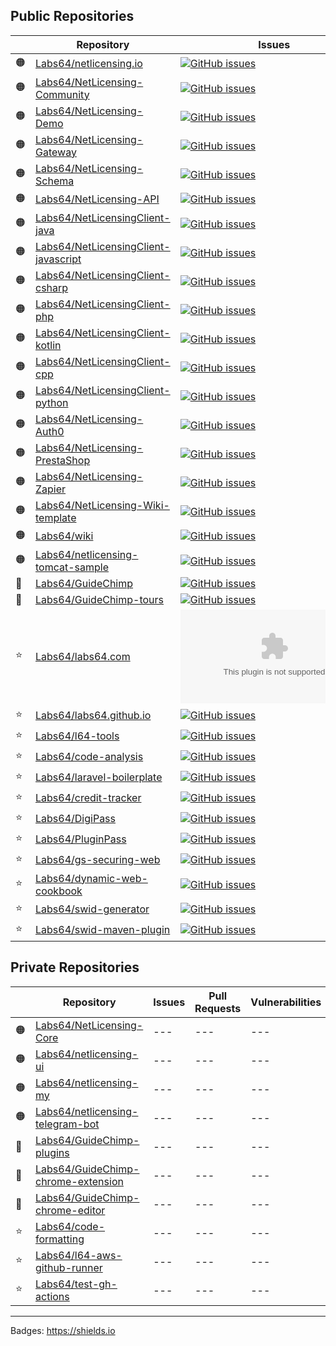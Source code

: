 ## Public Repositories

| | Repository | Issues | Pull Requests | Vulnerabilities | Last Build |
| --- | --- | --- | --- | --- | --- |
| 🟠 | [Labs64/netlicensing.io](https://github.com/Labs64/netlicensing.io)|[![GitHub issues](https://img.shields.io/github/issues-raw/Labs64/netlicensing.io)](https://github.com/Labs64/netlicensing.io/issues)|[![GitHub pull requests](https://img.shields.io/github/issues-pr-raw/Labs64/netlicensing.io)](https://github.com/Labs64/netlicensing.io/pulls)|[![Snyk Vulnerabilities for GitHub Repo](https://img.shields.io/snyk/vulnerabilities/github/Labs64/netlicensing.io)](https://github.com/Labs64/netlicensing.io/security)|![GitHub last commit](https://img.shields.io/github/last-commit/Labs64/netlicensing.io)|
| 🟠 | [Labs64/NetLicensing-Community](https://github.com/Labs64/NetLicensing-Community)|[![GitHub issues](https://img.shields.io/github/issues-raw/Labs64/NetLicensing-Community)](https://github.com/Labs64/NetLicensing-Community/issues)|[![GitHub pull requests](https://img.shields.io/github/issues-pr-raw/Labs64/NetLicensing-Community)](https://github.com/Labs64/NetLicensing-Community/pulls)|[![Snyk Vulnerabilities for GitHub Repo](https://img.shields.io/snyk/vulnerabilities/github/Labs64/NetLicensing-Community)](https://github.com/Labs64/NetLicensing-Community/security)|![GitHub last commit](https://img.shields.io/github/last-commit/Labs64/NetLicensing-Community)|
| 🟠 | [Labs64/NetLicensing-Demo](https://github.com/Labs64/NetLicensing-Demo)|[![GitHub issues](https://img.shields.io/github/issues-raw/Labs64/NetLicensing-Demo)](https://github.com/Labs64/NetLicensing-Demo/issues)|[![GitHub pull requests](https://img.shields.io/github/issues-pr-raw/Labs64/NetLicensing-Demo)](https://github.com/Labs64/NetLicensing-Demo/pulls)|[![Snyk Vulnerabilities for GitHub Repo](https://img.shields.io/snyk/vulnerabilities/github/Labs64/NetLicensing-Demo)](https://github.com/Labs64/NetLicensing-Demo/security)|![GitHub last commit](https://img.shields.io/github/last-commit/Labs64/NetLicensing-Demo)|
| 🟠 | [Labs64/NetLicensing-Gateway](https://github.com/Labs64/NetLicensing-Gateway)|[![GitHub issues](https://img.shields.io/github/issues-raw/Labs64/NetLicensing-Gateway)](https://github.com/Labs64/NetLicensing-Gateway/issues)|[![GitHub pull requests](https://img.shields.io/github/issues-pr-raw/Labs64/NetLicensing-Gateway)](https://github.com/Labs64/NetLicensing-Gateway/pulls)|[![Snyk Vulnerabilities for GitHub Repo](https://img.shields.io/snyk/vulnerabilities/github/Labs64/NetLicensing-Gateway)](https://github.com/Labs64/NetLicensing-Gateway/security)|![GitHub last commit](https://img.shields.io/github/last-commit/Labs64/NetLicensing-Gateway)|
| 🟠 | [Labs64/NetLicensing-Schema](https://github.com/Labs64/NetLicensing-Schema)|[![GitHub issues](https://img.shields.io/github/issues-raw/Labs64/NetLicensing-Schema)](https://github.com/Labs64/NetLicensing-Schema/issues)|[![GitHub pull requests](https://img.shields.io/github/issues-pr-raw/Labs64/NetLicensing-Schema)](https://github.com/Labs64/NetLicensing-Schema/pulls)|[![Snyk Vulnerabilities for GitHub Repo](https://img.shields.io/snyk/vulnerabilities/github/Labs64/NetLicensing-Schema)](https://github.com/Labs64/NetLicensing-Schema/security)|![GitHub last commit](https://img.shields.io/github/last-commit/Labs64/NetLicensing-Schema)|
| 🟠 | [Labs64/NetLicensing-API](https://github.com/Labs64/NetLicensing-API)|[![GitHub issues](https://img.shields.io/github/issues-raw/Labs64/NetLicensing-API)](https://github.com/Labs64/NetLicensing-API/issues)|[![GitHub pull requests](https://img.shields.io/github/issues-pr-raw/Labs64/NetLicensing-API)](https://github.com/Labs64/NetLicensing-API/pulls)|[![Snyk Vulnerabilities for GitHub Repo](https://img.shields.io/snyk/vulnerabilities/github/Labs64/NetLicensing-API)](https://github.com/Labs64/NetLicensing-API/security)|![GitHub last commit](https://img.shields.io/github/last-commit/Labs64/NetLicensing-API)|
| 🟠 | [Labs64/NetLicensingClient-java](https://github.com/Labs64/NetLicensingClient-java)|[![GitHub issues](https://img.shields.io/github/issues-raw/Labs64/NetLicensingClient-java)](https://github.com/Labs64/NetLicensingClient-java/issues)|[![GitHub pull requests](https://img.shields.io/github/issues-pr-raw/Labs64/NetLicensingClient-java)](https://github.com/Labs64/NetLicensingClient-java/pulls)|[![Snyk Vulnerabilities for GitHub Repo](https://img.shields.io/snyk/vulnerabilities/github/Labs64/NetLicensingClient-java)](https://github.com/Labs64/NetLicensingClient-java/security)|![GitHub last commit](https://img.shields.io/github/last-commit/Labs64/NetLicensingClient-java)|
| 🟠 | [Labs64/NetLicensingClient-javascript](https://github.com/Labs64/NetLicensingClient-javascript)|[![GitHub issues](https://img.shields.io/github/issues-raw/Labs64/NetLicensingClient-javascript)](https://github.com/Labs64/NetLicensingClient-javascript/issues)|[![GitHub pull requests](https://img.shields.io/github/issues-pr-raw/Labs64/NetLicensingClient-javascript)](https://github.com/Labs64/NetLicensingClient-javascript/pulls)|[![Snyk Vulnerabilities for GitHub Repo](https://img.shields.io/snyk/vulnerabilities/github/Labs64/NetLicensingClient-javascript)](https://github.com/Labs64/NetLicensingClient-javascript/security)|![GitHub last commit](https://img.shields.io/github/last-commit/Labs64/NetLicensingClient-javascript)|
| 🟠 | [Labs64/NetLicensingClient-csharp](https://github.com/Labs64/NetLicensingClient-csharp)|[![GitHub issues](https://img.shields.io/github/issues-raw/Labs64/NetLicensingClient-csharp)](https://github.com/Labs64/NetLicensingClient-csharp/issues)|[![GitHub pull requests](https://img.shields.io/github/issues-pr-raw/Labs64/NetLicensingClient-csharp)](https://github.com/Labs64/NetLicensingClient-csharp/pulls)|[![Snyk Vulnerabilities for GitHub Repo](https://img.shields.io/snyk/vulnerabilities/github/Labs64/NetLicensingClient-csharp)](https://github.com/Labs64/NetLicensingClient-csharp/security)|![GitHub last commit](https://img.shields.io/github/last-commit/Labs64/NetLicensingClient-csharp)|
| 🟠 | [Labs64/NetLicensingClient-php](https://github.com/Labs64/NetLicensingClient-php)|[![GitHub issues](https://img.shields.io/github/issues-raw/Labs64/NetLicensingClient-php)](https://github.com/Labs64/NetLicensingClient-php/issues)|[![GitHub pull requests](https://img.shields.io/github/issues-pr-raw/Labs64/NetLicensingClient-php)](https://github.com/Labs64/NetLicensingClient-php/pulls)|[![Snyk Vulnerabilities for GitHub Repo](https://img.shields.io/snyk/vulnerabilities/github/Labs64/NetLicensingClient-php)](https://github.com/Labs64/NetLicensingClient-php/security)|![GitHub last commit](https://img.shields.io/github/last-commit/Labs64/NetLicensingClient-php)|
| 🟠 | [Labs64/NetLicensingClient-kotlin](https://github.com/Labs64/NetLicensingClient-kotlin)|[![GitHub issues](https://img.shields.io/github/issues-raw/Labs64/NetLicensingClient-kotlin)](https://github.com/Labs64/NetLicensingClient-kotlin/issues)|[![GitHub pull requests](https://img.shields.io/github/issues-pr-raw/Labs64/NetLicensingClient-kotlin)](https://github.com/Labs64/NetLicensingClient-kotlin/pulls)|[![Snyk Vulnerabilities for GitHub Repo](https://img.shields.io/snyk/vulnerabilities/github/Labs64/NetLicensingClient-kotlin)](https://github.com/Labs64/NetLicensingClient-kotlin/security)|![GitHub last commit](https://img.shields.io/github/last-commit/Labs64/NetLicensingClient-kotlin)|
| 🟠 | [Labs64/NetLicensingClient-cpp](https://github.com/Labs64/NetLicensingClient-cpp)|[![GitHub issues](https://img.shields.io/github/issues-raw/Labs64/NetLicensingClient-cpp)](https://github.com/Labs64/NetLicensingClient-cpp/issues)|[![GitHub pull requests](https://img.shields.io/github/issues-pr-raw/Labs64/NetLicensingClient-cpp)](https://github.com/Labs64/NetLicensingClient-cpp/pulls)|[![Snyk Vulnerabilities for GitHub Repo](https://img.shields.io/snyk/vulnerabilities/github/Labs64/NetLicensingClient-cpp)](https://github.com/Labs64/NetLicensingClient-cpp/security)|![GitHub last commit](https://img.shields.io/github/last-commit/Labs64/NetLicensingClient-cpp)|
| 🟠 | [Labs64/NetLicensingClient-python](https://github.com/Labs64/NetLicensingClient-python)|[![GitHub issues](https://img.shields.io/github/issues-raw/Labs64/NetLicensingClient-python)](https://github.com/Labs64/NetLicensingClient-python/issues)|[![GitHub pull requests](https://img.shields.io/github/issues-pr-raw/Labs64/NetLicensingClient-python)](https://github.com/Labs64/NetLicensingClient-python/pulls)|[![Snyk Vulnerabilities for GitHub Repo](https://img.shields.io/snyk/vulnerabilities/github/Labs64/NetLicensingClient-python)](https://github.com/Labs64/NetLicensingClient-python/security)|![GitHub last commit](https://img.shields.io/github/last-commit/Labs64/NetLicensingClient-python)|
| 🟠 | [Labs64/NetLicensing-Auth0](https://github.com/Labs64/NetLicensing-Auth0)|[![GitHub issues](https://img.shields.io/github/issues-raw/Labs64/NetLicensing-Auth0)](https://github.com/Labs64/NetLicensing-Auth0/issues)|[![GitHub pull requests](https://img.shields.io/github/issues-pr-raw/Labs64/NetLicensing-Auth0)](https://github.com/Labs64/NetLicensing-Auth0/pulls)|[![Snyk Vulnerabilities for GitHub Repo](https://img.shields.io/snyk/vulnerabilities/github/Labs64/NetLicensing-Auth0)](https://github.com/Labs64/NetLicensing-Auth0/security)|![GitHub last commit](https://img.shields.io/github/last-commit/Labs64/NetLicensing-Auth0)|
| 🟠 | [Labs64/NetLicensing-PrestaShop](https://github.com/Labs64/NetLicensing-PrestaShop)|[![GitHub issues](https://img.shields.io/github/issues-raw/Labs64/NetLicensing-PrestaShop)](https://github.com/Labs64/NetLicensing-PrestaShop/issues)|[![GitHub pull requests](https://img.shields.io/github/issues-pr-raw/Labs64/NetLicensing-PrestaShop)](https://github.com/Labs64/NetLicensing-PrestaShop/pulls)|[![Snyk Vulnerabilities for GitHub Repo](https://img.shields.io/snyk/vulnerabilities/github/Labs64/NetLicensing-PrestaShop)](https://github.com/Labs64/NetLicensing-PrestaShop/security)|![GitHub last commit](https://img.shields.io/github/last-commit/Labs64/NetLicensing-PrestaShop)|
| 🟠 | [Labs64/NetLicensing-Zapier](https://github.com/Labs64/NetLicensing-Zapier)|[![GitHub issues](https://img.shields.io/github/issues-raw/Labs64/NetLicensing-Zapier)](https://github.com/Labs64/NetLicensing-Zapier/issues)|[![GitHub pull requests](https://img.shields.io/github/issues-pr-raw/Labs64/NetLicensing-Zapier)](https://github.com/Labs64/NetLicensing-Zapier/pulls)|[![Snyk Vulnerabilities for GitHub Repo](https://img.shields.io/snyk/vulnerabilities/github/Labs64/NetLicensing-Zapier)](https://github.com/Labs64/NetLicensing-Zapier/security)|![GitHub last commit](https://img.shields.io/github/last-commit/Labs64/NetLicensing-Zapier)|
| 🟠 | [Labs64/NetLicensing-Wiki-template](https://github.com/Labs64/NetLicensing-Wiki-template)|[![GitHub issues](https://img.shields.io/github/issues-raw/Labs64/NetLicensing-Wiki-template)](https://github.com/Labs64/NetLicensing-Wiki-template/issues)|[![GitHub pull requests](https://img.shields.io/github/issues-pr-raw/Labs64/NetLicensing-Wiki-template)](https://github.com/Labs64/NetLicensing-Wiki-template/pulls)|[![Snyk Vulnerabilities for GitHub Repo](https://img.shields.io/snyk/vulnerabilities/github/Labs64/NetLicensing-Wiki-template)](https://github.com/Labs64/NetLicensing-Wiki-template/security)|![GitHub last commit](https://img.shields.io/github/last-commit/Labs64/NetLicensing-Wiki-template)|
| 🟠 | [Labs64/wiki](https://github.com/Labs64/wiki)|[![GitHub issues](https://img.shields.io/github/issues-raw/Labs64/wiki)](https://github.com/Labs64/wiki/issues)|[![GitHub pull requests](https://img.shields.io/github/issues-pr-raw/Labs64/wiki)](https://github.com/Labs64/wiki/pulls)|[![Snyk Vulnerabilities for GitHub Repo](https://img.shields.io/snyk/vulnerabilities/github/Labs64/wiki)](https://github.com/Labs64/wiki/security)|![GitHub last commit](https://img.shields.io/github/last-commit/Labs64/wiki)|
| 🟠 | [Labs64/netlicensing-tomcat-sample](https://github.com/Labs64/netlicensing-tomcat-sample)|[![GitHub issues](https://img.shields.io/github/issues-raw/Labs64/netlicensing-tomcat-sample)](https://github.com/Labs64/netlicensing-tomcat-sample/issues)|[![GitHub pull requests](https://img.shields.io/github/issues-pr-raw/Labs64/netlicensing-tomcat-sample)](https://github.com/Labs64/netlicensing-tomcat-sample/pulls)|[![Snyk Vulnerabilities for GitHub Repo](https://img.shields.io/snyk/vulnerabilities/github/Labs64/netlicensing-tomcat-sample)](https://github.com/Labs64/netlicensing-tomcat-sample/security)|![GitHub last commit](https://img.shields.io/github/last-commit/Labs64/netlicensing-tomcat-sample)|
| 🐒 | [Labs64/GuideChimp](https://github.com/Labs64/GuideChimp)|[![GitHub issues](https://img.shields.io/github/issues-raw/Labs64/GuideChimp)](https://github.com/Labs64/GuideChimp/issues)|[![GitHub pull requests](https://img.shields.io/github/issues-pr-raw/Labs64/GuideChimp)](https://github.com/Labs64/GuideChimp/pulls)|[![Snyk Vulnerabilities for GitHub Repo](https://img.shields.io/snyk/vulnerabilities/github/Labs64/GuideChimp)](https://github.com/Labs64/GuideChimp/security)|![GitHub last commit](https://img.shields.io/github/last-commit/Labs64/GuideChimp)|
| 🐒 | [Labs64/GuideChimp-tours](https://github.com/Labs64/GuideChimp-tours)|[![GitHub issues](https://img.shields.io/github/issues-raw/Labs64/GuideChimp-tours)](https://github.com/Labs64/GuideChimp-tours/issues)|[![GitHub pull requests](https://img.shields.io/github/issues-pr-raw/Labs64/GuideChimp-tours)](https://github.com/Labs64/GuideChimp-tours/pulls)|[![Snyk Vulnerabilities for GitHub Repo](https://img.shields.io/snyk/vulnerabilities/github/Labs64/GuideChimp-tours)](https://github.com/Labs64/GuideChimp-tours/security)|![GitHub last commit](https://img.shields.io/github/last-commit/Labs64/GuideChimp-tours)|
| ⭐ | [Labs64/labs64.com](https://github.com/Labs64/labs64.com)|[![GitHub issues](https://img.shields.io/github/issues-raw/Labs64/labs64.com)](https://github.com/Labs64/labs64.com/issues)|[![GitHub pull requests](https://img.shields.io/github/issues-pr-raw/Labs64/labs64.com)](https://github.com/Labs64/labs64.com/pulls)|[![Snyk Vulnerabilities for GitHub Repo](https://img.shields.io/snyk/vulnerabilities/github/Labs64/labs64.com)](https://github.com/Labs64/labs64.com/security)|![GitHub last commit](https://img.shields.io/github/last-commit/Labs64/labs64.com)|
| ⭐ | [Labs64/labs64.github.io](https://github.com/Labs64/labs64.github.io)|[![GitHub issues](https://img.shields.io/github/issues-raw/Labs64/labs64.github.io)](https://github.com/Labs64/labs64.github.io/issues)|[![GitHub pull requests](https://img.shields.io/github/issues-pr-raw/Labs64/labs64.github.io)](https://github.com/Labs64/labs64.github.io/pulls)|[![Snyk Vulnerabilities for GitHub Repo](https://img.shields.io/snyk/vulnerabilities/github/Labs64/labs64.github.io)](https://github.com/Labs64/labs64.github.io/security)|![GitHub last commit](https://img.shields.io/github/last-commit/Labs64/labs64.github.io)|
| ⭐ | [Labs64/l64-tools](https://github.com/Labs64/l64-tools)|[![GitHub issues](https://img.shields.io/github/issues-raw/Labs64/l64-tools)](https://github.com/Labs64/l64-tools/issues)|[![GitHub pull requests](https://img.shields.io/github/issues-pr-raw/Labs64/l64-tools)](https://github.com/Labs64/l64-tools/pulls)|[![Snyk Vulnerabilities for GitHub Repo](https://img.shields.io/snyk/vulnerabilities/github/Labs64/l64-tools)](https://github.com/Labs64/l64-tools/security)|![GitHub last commit](https://img.shields.io/github/last-commit/Labs64/l64-tools)|
| ⭐ | [Labs64/code-analysis](https://github.com/Labs64/code-analysis)|[![GitHub issues](https://img.shields.io/github/issues-raw/Labs64/code-analysis)](https://github.com/Labs64/code-analysis/issues)|[![GitHub pull requests](https://img.shields.io/github/issues-pr-raw/Labs64/code-analysis)](https://github.com/Labs64/code-analysis/pulls)|[![Snyk Vulnerabilities for GitHub Repo](https://img.shields.io/snyk/vulnerabilities/github/Labs64/code-analysis)](https://github.com/Labs64/code-analysis/security)|![GitHub last commit](https://img.shields.io/github/last-commit/Labs64/code-analysis)|
| ⭐ | [Labs64/laravel-boilerplate](https://github.com/Labs64/laravel-boilerplate)|[![GitHub issues](https://img.shields.io/github/issues-raw/Labs64/laravel-boilerplate)](https://github.com/Labs64/laravel-boilerplate/issues)|[![GitHub pull requests](https://img.shields.io/github/issues-pr-raw/Labs64/laravel-boilerplate)](https://github.com/Labs64/laravel-boilerplate/pulls)|[![Snyk Vulnerabilities for GitHub Repo](https://img.shields.io/snyk/vulnerabilities/github/Labs64/laravel-boilerplate)](https://github.com/Labs64/laravel-boilerplate/security)|![GitHub last commit](https://img.shields.io/github/last-commit/Labs64/laravel-boilerplate)|
| ⭐ | [Labs64/credit-tracker](https://github.com/Labs64/credit-tracker)|[![GitHub issues](https://img.shields.io/github/issues-raw/Labs64/credit-tracker)](https://github.com/Labs64/credit-tracker/issues)|[![GitHub pull requests](https://img.shields.io/github/issues-pr-raw/Labs64/credit-tracker)](https://github.com/Labs64/credit-tracker/pulls)|[![Snyk Vulnerabilities for GitHub Repo](https://img.shields.io/snyk/vulnerabilities/github/Labs64/credit-tracker)](https://github.com/Labs64/credit-tracker/security)|![GitHub last commit](https://img.shields.io/github/last-commit/Labs64/credit-tracker)|
| ⭐ | [Labs64/DigiPass](https://github.com/Labs64/DigiPass)|[![GitHub issues](https://img.shields.io/github/issues-raw/Labs64/DigiPass)](https://github.com/Labs64/DigiPass/issues)|[![GitHub pull requests](https://img.shields.io/github/issues-pr-raw/Labs64/DigiPass)](https://github.com/Labs64/DigiPass/pulls)|[![Snyk Vulnerabilities for GitHub Repo](https://img.shields.io/snyk/vulnerabilities/github/Labs64/DigiPass)](https://github.com/Labs64/DigiPass/security)|![GitHub last commit](https://img.shields.io/github/last-commit/Labs64/DigiPass)|
| ⭐ | [Labs64/PluginPass](https://github.com/Labs64/PluginPass)|[![GitHub issues](https://img.shields.io/github/issues-raw/Labs64/PluginPass)](https://github.com/Labs64/PluginPass/issues)|[![GitHub pull requests](https://img.shields.io/github/issues-pr-raw/Labs64/PluginPass)](https://github.com/Labs64/PluginPass/pulls)|[![Snyk Vulnerabilities for GitHub Repo](https://img.shields.io/snyk/vulnerabilities/github/Labs64/PluginPass)](https://github.com/Labs64/PluginPass/security)|![GitHub last commit](https://img.shields.io/github/last-commit/Labs64/PluginPass)|
| ⭐ | [Labs64/gs-securing-web](https://github.com/Labs64/gs-securing-web)|[![GitHub issues](https://img.shields.io/github/issues-raw/Labs64/gs-securing-web)](https://github.com/Labs64/gs-securing-web/issues)|[![GitHub pull requests](https://img.shields.io/github/issues-pr-raw/Labs64/gs-securing-web)](https://github.com/Labs64/gs-securing-web/pulls)|[![Snyk Vulnerabilities for GitHub Repo](https://img.shields.io/snyk/vulnerabilities/github/Labs64/gs-securing-web)](https://github.com/Labs64/gs-securing-web/security)|![GitHub last commit](https://img.shields.io/github/last-commit/Labs64/gs-securing-web)|
| ⭐ | [Labs64/dynamic-web-cookbook](https://github.com/Labs64/dynamic-web-cookbook)|[![GitHub issues](https://img.shields.io/github/issues-raw/Labs64/dynamic-web-cookbook)](https://github.com/Labs64/dynamic-web-cookbook/issues)|[![GitHub pull requests](https://img.shields.io/github/issues-pr-raw/Labs64/dynamic-web-cookbook)](https://github.com/Labs64/dynamic-web-cookbook/pulls)|[![Snyk Vulnerabilities for GitHub Repo](https://img.shields.io/snyk/vulnerabilities/github/Labs64/dynamic-web-cookbook)](https://github.com/Labs64/dynamic-web-cookbook/security)|![GitHub last commit](https://img.shields.io/github/last-commit/Labs64/dynamic-web-cookbook)|
| ⭐ | [Labs64/swid-generator](https://github.com/Labs64/swid-generator)|[![GitHub issues](https://img.shields.io/github/issues-raw/Labs64/swid-generator)](https://github.com/Labs64/swid-generator/issues)|[![GitHub pull requests](https://img.shields.io/github/issues-pr-raw/Labs64/swid-generator)](https://github.com/Labs64/swid-generator/pulls)|[![Snyk Vulnerabilities for GitHub Repo](https://img.shields.io/snyk/vulnerabilities/github/Labs64/swid-generator)](https://github.com/Labs64/swid-generator/security)|![GitHub last commit](https://img.shields.io/github/last-commit/Labs64/swid-generator)|
| ⭐ | [Labs64/swid-maven-plugin](https://github.com/Labs64/swid-maven-plugin)|[![GitHub issues](https://img.shields.io/github/issues-raw/Labs64/swid-maven-plugin)](https://github.com/Labs64/swid-maven-plugin/issues)|[![GitHub pull requests](https://img.shields.io/github/issues-pr-raw/Labs64/swid-maven-plugin)](https://github.com/Labs64/swid-maven-plugin/pulls)|[![Snyk Vulnerabilities for GitHub Repo](https://img.shields.io/snyk/vulnerabilities/github/Labs64/swid-maven-plugin)](https://github.com/Labs64/swid-maven-plugin/security)|![GitHub last commit](https://img.shields.io/github/last-commit/Labs64/swid-maven-plugin)|

## Private Repositories

| | Repository | Issues | Pull Requests | Vulnerabilities | Last Build |
| --- | --- | --- | --- | --- | --- |
| 🟠 | [Labs64/NetLicensing-Core](https://github.com/Labs64/NetLicensing-Core)| --- | --- | --- | [![NetLicensing Core - CI](https://github.com/Labs64/NetLicensing-Core/actions/workflows/netlicesning-core-ci.yml/badge.svg)](https://github.com/Labs64/NetLicensing-Core/actions/workflows/netlicesning-core-ci.yml) |
| 🟠 | [Labs64/netlicensing-ui](https://github.com/Labs64/netlicensing-ui)| --- | --- | --- | --- |
| 🟠 | [Labs64/netlicensing-my](https://github.com/Labs64/netlicensing-my)| --- | --- | --- | --- |
| 🟠 | [Labs64/netlicensing-telegram-bot](https://github.com/Labs64/netlicensing-telegram-bot)| --- | --- | --- | --- |
| 🐒 | [Labs64/GuideChimp-plugins](https://github.com/Labs64/GuideChimp-plugins)| --- | --- | --- | --- |
| 🐒 | [Labs64/GuideChimp-chrome-extension](https://github.com/Labs64/GuideChimp-chrome-extension)| --- | --- | --- | --- |
| 🐒 | [Labs64/GuideChimp-chrome-editor](https://github.com/Labs64/GuideChimp-chrome-editor)| --- | --- | --- | --- |
| ⭐ | [Labs64/code-formatting](https://github.com/Labs64/code-formatting)| --- | --- | --- | --- |
| ⭐ | [Labs64/l64-aws-github-runner](https://github.com/Labs64/l64-aws-github-runner)| --- | --- | --- | --- |
| ⭐ | [Labs64/test-gh-actions](https://github.com/Labs64/test-gh-actions)| --- | --- | --- | --- |


---

Badges: https://shields.io
